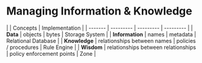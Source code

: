 # Managing Information & Knowledge

|  | Concepts | Implementation |
| ------- | --------- | --------- | --------- |
| **Data** | objects | bytes | Storage System |
| **Information** | names | metadata | Relational Database |
| **Knowledge** | relationships between names | policies / procedures | Rule Engine |
| **Wisdom** | relationships between relationships | policy enforcement points | Zone |

